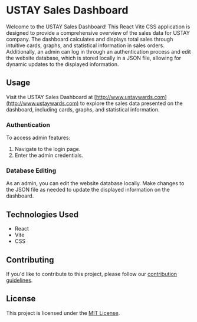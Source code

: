 # USTAY Sales Dashboard

Welcome to the USTAY Sales Dashboard! This React Vite CSS application is designed to provide a comprehensive overview of the sales data for USTAY company. The dashboard calculates and displays total sales through intuitive cards, graphs, and statistical information in sales orders. Additionally, an admin can log in through an authentication process and edit the website database, which is stored locally in a JSON file, allowing for dynamic updates to the displayed information.

## Usage

Visit the USTAY Sales Dashboard at [http://www.ustaywards.com](http://www.ustaywards.com) to explore the sales data presented on the dashboard, including cards, graphs, and statistical information.

### Authentication

To access admin features:

1. Navigate to the login page.
2. Enter the admin credentials.

### Database Editing

As an admin, you can edit the website database locally. Make changes to the JSON file as needed to update the displayed information on the dashboard.

## Technologies Used

- React
- Vite
- CSS

## Contributing

If you'd like to contribute to this project, please follow our [contribution guidelines](CONTRIBUTING.md).

## License

This project is licensed under the [MIT License](LICENSE).
